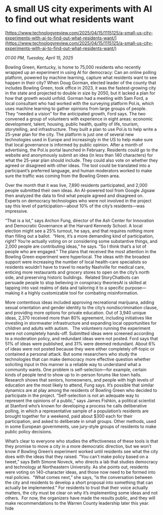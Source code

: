 # A small US city experiments with AI to find out what residents want

[https://www.technologyreview.com/2025/04/15/1115125/a-small-us-city-experiments-with-ai-to-find-out-what-residents-want/](https://www.technologyreview.com/2025/04/15/1115125/a-small-us-city-experiments-with-ai-to-find-out-what-residents-want/)

*01:00 PM, Tuesday, April 15, 2025*

Bowling Green, Kentucky, is home to 75,000 residents who recently wrapped up an experiment in using AI for democracy: Can an online polling platform, powered by machine learning, capture what residents want to see happen in their city? When Doug Gorman, elected leader of the county that includes Bowling Green, took office in 2023, it was the fastest-growing city in the state and projected to double in size by 2050, but it lacked a plan for how that growth would unfold. Gorman had a meeting with Sam Ford, a local consultant who had worked with the surveying platform Pol.is, which uses machine learning to gather opinions from large groups of people.   They “needed a vision” for the anticipated growth, Ford says. The two convened a group of volunteers with experience in eight areas: economic development, talent, housing, public health, quality of life, tourism, storytelling, and infrastructure. They built a plan to use Pol.is to help write a 25-year plan for the city. The platform is just one of several new technologies used in Europe and increasingly in the US to help make sure that local governance is informed by public opinion. After a month of advertising, the Pol.is portal launched in February. Residents could go to the website and anonymously submit an idea (in less than 140 characters) for what the 25-year plan should include. They could also vote on whether they agreed or disagreed with other ideas. The tool could be translated into a participant’s preferred language, and human moderators worked to make sure the traffic was coming from the Bowling Green area.

Over the month that it was live, 7,890 residents participated, and 2,000 people submitted their own ideas. An AI-powered tool from Google Jigsaw then analyzed the data to find what people agreed and disagreed on.  Experts on democracy technologies who were not involved in the project say this level of participation—about 10% of the city’s residents—was impressive.

“That is a lot,” says Archon Fung, director of the Ash Center for Innovation and Democratic Governance at the Harvard Kennedy School. A local election might see a 25% turnout, he says, and that requires nothing more than filling out a ballot.  “Here, it’s a more demanding kind of participation, right? You’re actually voting on or considering some substantive things, and 2,000 people are contributing ideas,” he says. “So I think that’s a lot of people who are engaged.” The plans that received the most attention in the Bowling Green experiment were hyperlocal. The ideas with the broadest support were increasing the number of local health-care specialists so residents wouldn’t have to travel to nearby Nashville for medical care, enticing more restaurants and grocery stores to open on the city’s north side, and preserving historic buildings.  Related StoryChatbots can persuade people to stop believing in conspiracy theoriesAI is skilled at tapping into vast realms of data and tailoring it to a specific purpose—making it a highly customizable tool for combating misinformation.

More contentious ideas included approving recreational marijuana, adding sexual orientation and gender identity to the city’s nondiscrimination clause, and providing more options for private education. Out of 3,940 unique ideas, 2,370 received more than 80% agreement, including initiatives like investing in stormwater infrastructure and expanding local opportunities for children and adults with autism.   The volunteers running the experiment were not completely hands-off. Submitted ideas were screened according to a moderation policy, and redundant ideas were not posted. Ford says that 51% of ideas were published, and 31% were deemed redundant. About 6% of ideas were not posted because they were either completely off-topic or contained a personal attack. But some researchers who study the technologies that can make democracy more effective question whether soliciting input in this manner is a reliable way to understand what a community wants. One problem is self-selection—for example, certain kinds of people tend to show up to in-person forums like town halls. Research shows that seniors, homeowners, and people with high levels of education are the most likely to attend, Fung says. It’s possible that similar dynamics are at play among the residents of Bowling Green who decided to participate in the project. “Self-selection is not an adequate way to represent the opinions of a public,” says James Fishkin, a political scientist at Stanford who’s known for developing a process he calls deliberative polling, in which a representative sample of a population’s residents are brought together for a weekend, paid about $300 each for their participation, and asked to deliberate in small groups. Other methods, used in some European governments, use jury-style groups of residents to make public policy decisions.

What’s clear to everyone who studies the effectiveness of these tools is that they promise to move a city in a more democratic direction, but we won’t know if Bowling Green’s experiment worked until residents see what the city does with the ideas that they raised. “You can’t make policy based on a tweet,” says Beth Simone Noveck, who directs a lab that studies democracy and technology at Northeastern University. As she points out, residents were voting on 140-character ideas, and those now need to be formed into real policies.  “What comes next,” she says, “is the conversation between the city and residents to develop a short proposal into something that can actually be implemented.” For residents to trust that their voice actually matters, the city must be clear on why it’s implementing some ideas and not others.  For now, the organizers have made the results public, and they will make recommendations to the Warren County leadership later this year.  hide

